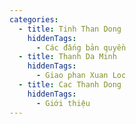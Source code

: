```yaml
---
categories:
  - title: Tinh Than Dong
    hiddenTags:
      - Các đấng bản quyền
  - title: Thanh Da Minh
    hiddenTags:
      - Giao phan Xuan Loc
  - title: Cac Thanh Dong
    hiddenTags:
      - Giới thiệu
---
```

